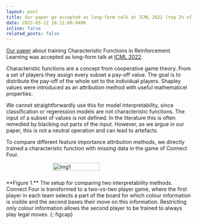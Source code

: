 ```yaml
---
layout: post
title: Our paper go accepted as long-form talk at ICML 2022 (top 2% of papers)
date: 2022-05-12 16:11:00-0400
inline: false
related_posts: false
---
```


[Our paper](https://proceedings.mlr.press/v162/waldchen22a.html) about training Characteristic Functions in Reinforcement Learning was accepted as long-form talk at [ICML 2022](https://icml.cc/Conferences/2022).

Characteristic functions are a concept from cooperative game theory. From a set of players they assign every subset a pay-off value. The goal is to distribute the pay-off of the whole set to the individual players. Shapley values were introduced as an attribution method with useful mathematicel properties.

We cannot straightforwardly use this for model interpretability, since classification or regeression models are not characteristic functions. The input of a subset of values is not defined. In the literature this is often remedied by blacking out parts of the input. However, as we argue in our paper, this is not a neutral operation and can lead to artefacts.

To compare different feature importance attribution methods, we directly trained a characteristic function with missing data in the game of Connect Four.

<div style="display: flex; justify-content: center;">
  <img src="{{site.url }}{{site.baseurl }}/assets/img/tournament.svg" alt="img1" style="float:center; width:50%">
  <p style="clear: both;"></p>
</div>
<br>
**Figure 1.** The setup for comparing two interpretability methods. Connect Four is transformed to a two-vs-two player game, where the first player in each team selects a part of the board for which colour information is visible and the second bases their move on this information. Restricting only colour information allows the second player to be trained to always play legal moves.
{:.figcap}
<br>
